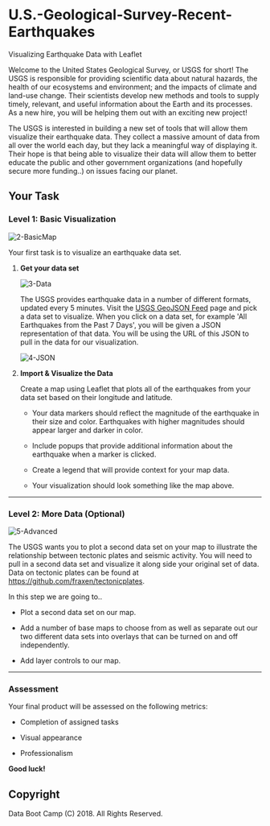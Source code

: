 # U.S.-Geological-Survey-Recent-Earthquakes

Visualizing Earthquake Data with Leaflet

Welcome to the United States Geological Survey, or USGS for short! The USGS is responsible for providing scientific data about natural hazards, the health of our ecosystems and environment; and the impacts of climate and land-use change. Their scientists develop new methods and tools to supply timely, relevant, and useful information about the Earth and its processes. As a new hire, you will be helping them out with an exciting new project!

The USGS is interested in building a new set of tools that will allow them visualize their earthquake data. They collect a massive amount of data from all over the world each day, but they lack a meaningful way of displaying it. Their hope is that being able to visualize their data will allow them to better educate the public and other government organizations (and hopefully secure more funding..) on issues facing our planet.

## Your Task

### Level 1: Basic Visualization

![2-BasicMap](Images/2-BasicMap.png)

Your first task is to visualize an earthquake data set.

1. **Get your data set**

   ![3-Data](Images/3-Data.png)

   The USGS provides earthquake data in a number of different formats, updated every 5 minutes. Visit the [USGS GeoJSON Feed](http://earthquake.usgs.gov/earthquakes/feed/v1.0/geojson.php) page and pick a data set to visualize. When you click on a data set, for example 'All Earthquakes from the Past 7 Days', you will be given a JSON representation of that data. You will be using the URL of this JSON to pull in the data for our visualization.

   ![4-JSON](Images/4-JSON.png)

2. **Import & Visualize the Data**

   Create a map using Leaflet that plots all of the earthquakes from your data set based on their longitude and latitude.

   * Your data markers should reflect the magnitude of the earthquake in their size and color. Earthquakes with higher magnitudes should appear larger and darker in color.

   * Include popups that provide additional information about the earthquake when a marker is clicked.

   * Create a legend that will provide context for your map data.

   * Your visualization should look something like the map above.

- - -

### Level 2: More Data (Optional)

![5-Advanced](Images/5-Advanced.png)

The USGS wants you to plot a second data set on your map to illustrate the relationship between tectonic plates and seismic activity. You will need to pull in a second data set and visualize it along side your original set of data. Data on tectonic plates can be found at <https://github.com/fraxen/tectonicplates>.

In this step we are going to..

* Plot a second data set on our map.

* Add a number of base maps to choose from as well as separate out our two different data sets into overlays that can be turned on and off independently.

* Add layer controls to our map.

- - -

### Assessment

Your final product will be assessed on the following metrics:

* Completion of assigned tasks

* Visual appearance

* Professionalism

**Good luck!**

## Copyright

Data Boot Camp (C) 2018. All Rights Reserved.
